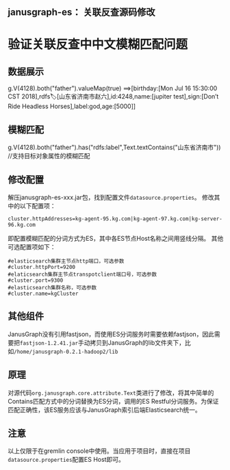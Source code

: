 janusgraph-es： 关联反查源码修改
----------
# 验证关联反查中中文模糊匹配问题
## 数据展示
g.V(4128).both("father").valueMap(true)
==>[birthday:[Mon Jul 16 15:30:00 CST 2018],rdfs:label:[山东省济南市赵六],id:4248,name:[jupiter test],sign:[Don’t Ride Headless Horses],label:god,age:[5000]]

## 模糊匹配
g.V(4128).both("father").has("rdfs:label",Text.textContains("山东省济南市"))  //支持目标对象属性的模糊匹配

## 修改配置
解压janusgraph-es-xxx.jar包，找到配置文件`datasource.properties`。
修改其中的以下配置项：
```
cluster.httpAddresses=kg-agent-95.kg.com|kg-agent-97.kg.com|kg-server-96.kg.com
```
即配置模糊匹配的分词方式为ES，其中各ES节点Host名称之间用竖线分隔。
其他可选配置项如下：
```
#elasticsearch集群主节点http端口，可选参数
#cluster.httpPort=9200
#elaticsearch集群主节点transpotclient端口号，可选参数
#cluster.port=9300
#elasticsearch集群名称，可选参数
#cluster.name=kgCluster
```

## 其他组件
JanusGraph没有引用fastjson，而使用ES分词服务时需要依赖fastjson，因此需要把`fastjson-1.2.41.jar`手动拷贝到JanusGraph的lib文件夹下，比如`/home/janusgraph-0.2.1-hadoop2/lib`

## 原理
对源代码`org.janusgraph.core.attribute.Text`类进行了修改，将其中简单的Contains匹配方式中的分词替换为ES分词，调用的ES Restful分词服务。为保证匹配正确性，该ES服务应该与JanusGraph索引后端Elasticsearch统一。

## 注意
以上仅限于在gremlin console中使用。当应用于项目时，直接在项目`datasource.properties`配置ES Host即可。